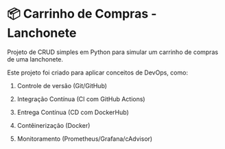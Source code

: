 # 📦 Carrinho de Compras - Lanchonete

Projeto de CRUD simples em Python para simular um carrinho de compras de uma lanchonete.

Este projeto foi criado para aplicar conceitos de DevOps, como:

1. Controle de versão (Git/GitHub)

2. Integração Contínua (CI com GitHub Actions)

3. Entrega Contínua (CD com DockerHub)

4. Contêinerização (Docker)

5. Monitoramento (Prometheus/Grafana/cAdvisor)
